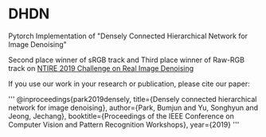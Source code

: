 # DHDN
Pytorch Implementation of "Densely Connected Hierarchical Network for Image Denoising"

Second place winner of sRGB track and Third place winner of Raw-RGB track on [NTIRE 2019 Challenge on Real Image Denoising](http://openaccess.thecvf.com/content_CVPRW_2019/papers/NTIRE/Abdelhamed_NTIRE_2019_Challenge_on_Real_Image_Denoising_Methods_and_Results_CVPRW_2019_paper.pdf)

If you use our work in your research or publication, please cite our paper:

'''
@inproceedings{park2019densely,
  title={Densely connected hierarchical network for image denoising},
  author={Park, Bumjun and Yu, Songhyun and Jeong, Jechang},
  booktitle={Proceedings of the IEEE Conference on Computer Vision and Pattern Recognition Workshops},
  year={2019}
'''

